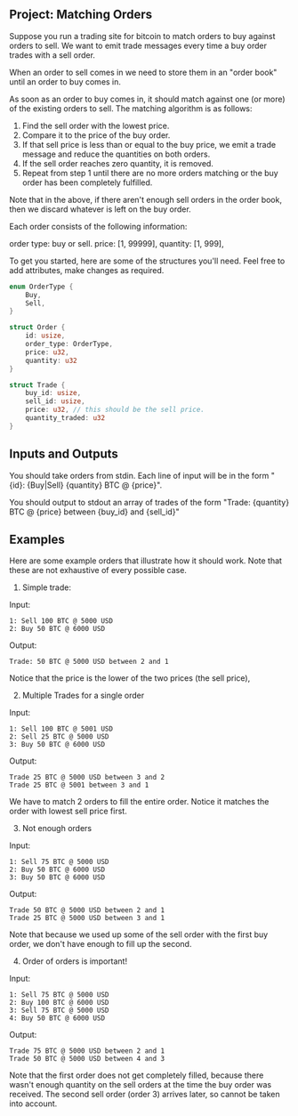 ## Project: Matching Orders

Suppose you run a trading site for bitcoin to match orders to buy against orders to sell. We want to emit trade messages every time a buy order trades with a sell order.

When an order to sell comes in we need to store them in an "order book" until an order to buy comes in.

As soon as an order to buy comes in, it should match against one (or more) of the existing orders to sell. The matching algorithm is as follows:

1. Find the sell order with the lowest price. 
2. Compare it to the price of the buy order. 
3. If that sell price is less than or equal to the buy price, we emit a trade message and reduce the quantities on both orders. 
4. If the sell order reaches zero quantity, it is removed. 
5. Repeat from step 1 until there are no more orders matching or the buy order has been completely fulfilled.

Note that in the above, if there aren't enough sell orders in the order book, then we discard whatever is left on the buy order.


Each order consists of the following information:

order type: buy or sell.
price: [1, 99999],
quantity: [1, 999],


To get you started, here are some of the structures you'll need. Feel free to add attributes, make changes as required.

```rust
enum OrderType {
    Buy,
    Sell,
}

struct Order {
    id: usize,
    order_type: OrderType,
    price: u32,
    quantity: u32
}

struct Trade {
    buy_id: usize,
    sell_id: usize,
    price: u32, // this should be the sell price.
    quantity_traded: u32
}
```

## Inputs and Outputs

You should take orders from stdin. Each line of input will be in the form "{id}: {Buy|Sell} {quantity} BTC @ {price}".

You should output to stdout an array of trades of the form "Trade: {quantity} BTC @ {price} between {buy_id} and {sell_id}"

## Examples

Here are some example orders that illustrate how it should work. Note that these are not exhaustive of every possible case.

1. Simple trade:

Input:

```
1: Sell 100 BTC @ 5000 USD
2: Buy 50 BTC @ 6000 USD
```

Output:

```
Trade: 50 BTC @ 5000 USD between 2 and 1
```

Notice that the price is the lower of the two prices (the sell price),

2. Multiple Trades for a single order

Input:

```
1: Sell 100 BTC @ 5001 USD
2: Sell 25 BTC @ 5000 USD
3: Buy 50 BTC @ 6000 USD
```

Output:

```
Trade 25 BTC @ 5000 USD between 3 and 2
Trade 25 BTC @ 5001 between 3 and 1
```

We have to match 2 orders to fill the entire order.
Notice it matches the order with lowest sell price first.

3. Not enough orders

Input:

```
1: Sell 75 BTC @ 5000 USD
2: Buy 50 BTC @ 6000 USD
3: Buy 50 BTC @ 6000 USD
```

Output:

```
Trade 50 BTC @ 5000 USD between 2 and 1
Trade 25 BTC @ 5000 USD between 3 and 1
```

Note that because we used up some of the sell order with the first buy order,
we don't have enough to fill up the second.

4. Order of orders is important!

Input:

```
1: Sell 75 BTC @ 5000 USD
2: Buy 100 BTC @ 6000 USD
3: Sell 75 BTC @ 5000 USD
4: Buy 50 BTC @ 6000 USD
```

Output:

```
Trade 75 BTC @ 5000 USD between 2 and 1
Trade 50 BTC @ 5000 USD between 4 and 3
```

Note that the first order does not get completely filled, because there wasn't enough quantity on the sell orders at the time the buy order was received. The second sell order (order 3) arrives later, so cannot be taken into account.

